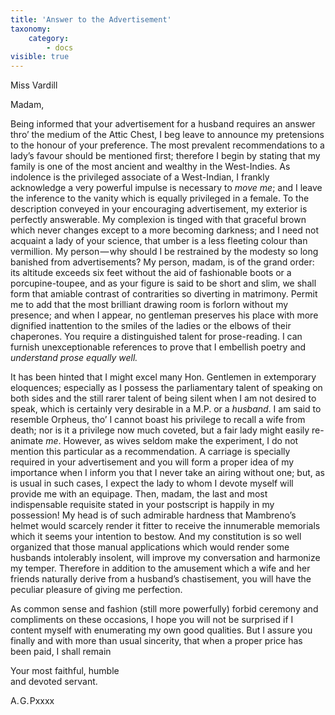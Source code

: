 ```yaml
---
title: 'Answer to the Advertisement'
taxonomy:
    category:
        - docs
visible: true
---
```


<div class="author">Miss Vardill</div>

Madam,  

Being informed that your advertisement for a husband requires an answer thro’ the medium of the Attic Chest, I beg leave to announce my pretensions to the honour of your preference. The most prevalent recommendations to a lady’s favour should be mentioned first; therefore I begin by stating that my family is one of the most ancient and wealthy in the West-Indies. As indolence is the privileged associate of a West-Indian, I frankly acknowledge a very powerful impulse is necessary to *move me*; and I leave the inference to the vanity which is equally privileged in a female. To the description conveyed in your encouraging advertisement, my exterior is perfectly answerable. My complexion is tinged with that graceful brown which never changes except to a more becoming darkness; and I need not acquaint a lady of your science, that umber is a less fleeting colour than vermillion. My person — why should I be restrained by the modesty so long banished from advertisements? My person, madam, is of the grand order: its altitude exceeds six feet without the aid of fashionable boots or a porcupine-toupee, and as your figure is said to be short and slim, we shall form that amiable contrast of contrarities so diverting in matrimony. Permit me to add that the most brilliant drawing room is forlorn without my presence; and when I appear, no gentleman preserves his place with more dignified inattention to the smiles of the ladies or the elbows of their chaperones. You require a distinguished talent for prose-reading. I can furnish unexceptionable references to prove that I embellish poetry and *understand prose equally well.*

It has been hinted that I might excel many Hon. Gentlemen in extemporary eloquences; especially as I possess the parliamentary talent of speaking on both sides and the still rarer talent of being silent when I am not desired to speak, which is certainly very desirable in a M.P. or a *husband*. I am said to resemble Orpheus, tho’ I cannot boast his privilege to recall a wife from death; nor is it a privilege now much coveted, but a fair lady might easily re-animate *me*. However, as wives seldom make the experiment, I do not mention this particular as a recommendation. A carriage is specially required in your advertisement and you will form a proper idea of my importance when I inform you that I never take an airing without one; but, as is usual in such cases, I expect the lady to whom I devote myself will provide me with an equipage. Then, madam, the last and most indispensable requisite stated in your postscript is happily in my possession! My head is of such admirable hardness that Mambreno’s helmet would scarcely render it fitter to receive the innumerable memorials which it seems your intention to bestow. And my constitution is so well organized that those manual applications which would render some husbands intolerably insolent, will improve my conversation and harmonize my temper. Therefore in addition to the amusement which a wife and her friends naturally derive from a husband’s chastisement, you will have the peculiar pleasure of giving me perfection.

As common sense and fashion (still more powerfully) forbid ceremony and compliments on these occasions, I hope you will not be surprised if I content myself with enumerating my own good qualities. But I assure you finally and with more than usual sincerity, that when a proper price has been paid, I shall remain

Your most faithful, humble  
and devoted servant.

A.&hairsp;G.&hairsp;Pxxxx
